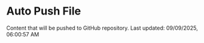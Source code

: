 # Auto Push File

Content that will be pushed to GitHub repository.
Last updated: 09/09/2025, 06:00:57 AM